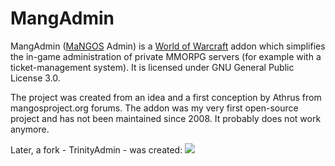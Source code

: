 # MangAdmin
MangAdmin ([MaNGOS](https://github.com/mangosthree/server) Admin) is a [World of Warcraft](http://battle.net/wow/) addon which simplifies the in-game administration of private MMORPG servers (for example with a ticket-management system). It is licensed under GNU General Public License 3.0.

The project was created from an idea and a first conception by Athrus from mangosproject.org forums. The addon was my very first open-source project and has not been maintained since 2008. It probably does not work anymore.

Later, a fork - TrinityAdmin - was created:
![](https://mangadmin.googlecode.com/files/tease.jpg)
